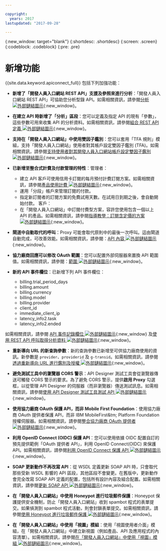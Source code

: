 ```yaml
---

copyright:
  years: 2017
lastupdated: "2017-09-28"

---
```


{:new_window: target="blank"}
{:shortdesc: .shortdesc}
{:screen: .screen}
{:codeblock: .codeblock}
{:pre: .pre}

# 新增功能

{{site.data.keyword.apiconnect_full}} 包括下列加強功能：

- **新增了「開發人員入口網站 REST API」支援及參照來進行分析**：「開發人員入口網站 REST API」可協助您分析型錄 API。如需相關資訊，請參閱[分析 ![外部鏈結圖示](../../icons/launch-glyph.svg "外部鏈結圖示")](https://www.ibm.com/support/knowledgecenter/en/SSFS6T/com.ibm.apic.apirest.doc/analytics.html){:new_window}。

- **在建立 API 時新增了「分析」區段**：您可以定義及指定 API 的現有「參數」，這些參數可用來收集 API 的分析資料。如需相關資訊，請參閱[組合 REST API 定義 ![外部鏈結圖示](../../icons/launch-glyph.svg "外部鏈結圖示")](https://www.ibm.com/support/knowledgecenter/en/SSFS6T/com.ibm.apic.toolkit.doc/task_apionprem_creating_apis.html){:new_window}。

- **支持在「開發人員入口網站」中使用雙因子鑑別**：您可以套用「TFA 規則」模組，支持「開發人員入口網站」使用者對其帳戶設定雙因子鑑別 (TFA)。如需相關資訊，請參閱[支持使用者對其開發人員入口網站帳戶設定雙因子鑑別 ![外部鏈結圖示](../../icons/launch-glyph.svg "外部鏈結圖示")](https://www.ibm.com/support/knowledgecenter/en/SSFS6T/com.ibm.apic.devportal.doc/tapim_portal_two_factor_auth_enforce.html){:new_window}。

- **已新增至整合式計費及付款管理的特性**：管理者：
	* 建立 API 客戶可使用信用卡訂閱的每月預付計費訂閱方案。如需相關資訊，請參閱[產品使用計費 ![外部鏈結圖示](../../icons/launch-glyph.svg "外部鏈結圖示")](https://www.ibm.com/support/knowledgecenter/en/SSFS6T/com.ibm.apic.apionprem.doc/capim_product_billing.html){:new_window}。
	* 運用「分段」帳戶來管理訂閱的付款。
	* 指定新訂閱者的訂閱方案的免費試用天數。在試用日到期之後，會自動開始付款。
	客戶：
	* 在「開發人員入口網站」中訂閱付費型方案，容許您使用包含一個以上 API 的產品。如需相關資訊，請參閱[指導教學：訂閱含定價的方案 ![外部鏈結圖示](../../icons/launch-glyph.svg "外部鏈結圖示")](https://www.ibm.com/support/knowledgecenter/en/SSFS6T/com.ibm.apic.devportal.doc/tutorial_portal_sub_paid_plan.html){:new_window}。

- **閘道中自動取代的呼叫**：Proxy 可能會取代原則中的最後一次呼叫。這由閘道自動完成，可改善效能。如需相關資訊，請參閱：[API 內容 ![外部鏈結圖示](../../icons/launch-glyph.svg "外部鏈結圖示")](https://www.ibm.com/support/knowledgecenter/en/SSFS6T/com.ibm.apic.toolkit.doc/configuration_props.html){:new_window}。

- **協力廠商回應可以修改 OAuth 範圍**：您可以配置外部伺服器來置換 API 範圍值。如需相關資訊，請參閱：[範圍 ![外部鏈結圖示](../../icons/launch-glyph.svg "外部鏈結圖示")](https://www.ibm.com/support/knowledgecenter/en/SSFS6T/com.ibm.apic.toolkit.doc/con_oauth_scope.html){:new_window}。

- **新的 API 事件欄位**：已新增下列 API 事件欄位：
    * billing.trial_period_days
	* billing.amount
	* billing.currency
	* billing.model
	* billing.provider
	* client_id
	* immediate_client_ip
	* latency_info2.task
	* latency_info2.ended

如需相關資訊，請參閱 [API 事件記錄欄位 ![外部鏈結圖示](../../icons/launch-glyph.svg "外部鏈結圖示")](https://www.ibm.com/support/knowledgecenter/en/SSFS6T/com.ibm.apic.apionprem.doc/rapim_analytics_apieventrecordfields.html){:new_window} 及[使用 REST API 呼叫取得分析資料 ![外部鏈結圖示](../../icons/launch-glyph.svg "外部鏈結圖示")](https://www.ibm.com/support/knowledgecenter/en/SSFS6T/com.ibm.apic.apionprem.doc/tapim_exportanalytics_api_calls.html){:new_window}。

- **重新導向 URL 的新查詢參數**：新的查詢參數已新增至可供協力廠商使用的資訊。新參數是 <code>provider</code>、<code>providerid</code> 及
<code>g-transid</code>。如需相關資訊，請參閱[透過重新導向 URL 進行鑑別及授權 ![外部鏈結圖示](../../icons/launch-glyph.svg "外部鏈結圖示")](https://www.ibm.com/support/knowledgecenter/en/SSFS6T/com.ibm.apic.toolkit.doc/task_apionprem_redirect_form_.html){:new_window}。

- **避免測試工具中的瀏覽器 CORS 警示**：API Designer 測試工具會從瀏覽器傳送可觸發 CORS 警示的要求。為了避免 CORS 警示，提供**啟用 Proxy** 勾選框，以從管理 API Designer 的伺服器（而非瀏覽器）傳送測試訊息。如需相關資訊，請參閱[使用 API Designer 測試工具測試 API ![外部鏈結圖示](../../icons/launch-glyph.svg "外部鏈結圖示")](https://www.ibm.com/support/knowledgecenter/en/SSFS6T/com.ibm.apic.toolkit.doc/task_toolkit_testing.html){:new_window}。

- **使用協力廠商 OAuth 保護 API，而非 Mobile First Foundation**：使用協力廠商 OAuth 提供者保護 API，而非 IBM MobileFirst&tm; Platform Foundation 授權伺服器。如需相關資訊，請參閱[整合協力廠商 OAuth 提供者 ![外部鏈結圖示](../../icons/launch-glyph.svg "外部鏈結圖示")](https://www.ibm.com/support/knowledgecenter/en/SSFS6T/com.ibm.apic.toolkit.doc/con_oauth_introspection.html){:new_window}。

- **利用 OpenID Connect (OIDC) 保護 API**：您可以使用依據 OIDC 配置自訂的預先提供範例「OAuth 提供者 API」，利用 OpenID Connect(OIDC) 來保護 API。如需相關資訊，請參閱[利用 OpenID Connect 保護 API ![外部鏈結圖示](../../icons/launch-glyph.svg "外部鏈結圖示")](https://www.ibm.com/support/knowledgecenter/en/SSFS6T/com.ibm.apic.toolkit.doc/tapic_sec_api_config_oidc.html){:new_window}。

- **SOAP 更新動作不再改寫 API**：從 WSDL 定義更新 SOAP API 時，只會取代那些受新 WSDL 影響的 API 區段，其他區段不會變更。在舊版中，更新動作會完全改寫 SOAP API 定義的配置，包括所有設計內容及組合配置。如需相關資訊，請參閱[更新 SOAP API ![外部鏈結圖示](../../icons/launch-glyph.svg "外部鏈結圖示")](https://www.ibm.com/support/knowledgecenter/en/SSFS6T/com.ibm.apic.apionprem.doc/tapic_soap_update.html){:new_window}。

- **在「開發人員入口網站」中使用 Honeypot 進行垃圾郵件保護**：Honeypot 保護提供安全機制，防止「開發人員入口網站」收到 spambot 程式的表單提交。如果偵測到 spambot 程式活動，則會封鎖表單提交。如需相關資訊，請參閱[使用 Honeypot 進行垃圾郵件保護 ![外部鏈結圖示](../../icons/launch-glyph.svg "外部鏈結圖示")](https://www.ibm.com/support/knowledgecenter/en/SSFS6T/com.ibm.apic.devportal.doc/tapic_portal_honeypot.html){:new_window}。

- **在「開發人員入口網站」中使用「視圖」模組**：使用「視圖使用者介面」模組，在「開發人員入口網站」中建立新視圖（例如產品、API 及應用程式的內容清單）。如需相關資訊，請參閱[在「開發人員入口網站」中使用「視圖」模組 ![外部鏈結圖示](../../icons/launch-glyph.svg "外部鏈結圖示")](https://www.ibm.com/support/knowledgecenter/en/SSFS6T/com.ibm.apic.devportal.doc/capic_portal_views.html){:new_window}。
